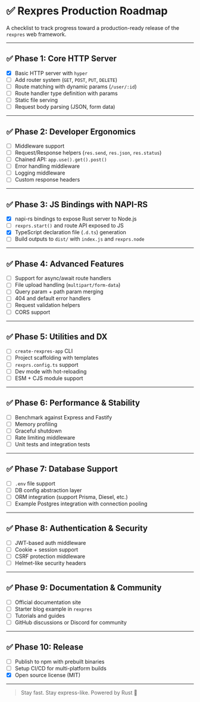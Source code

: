 # ✅ Rexpres Production Roadmap

A checklist to track progress toward a production-ready release of the `rexpres` web framework.

---

## ✅ Phase 1: Core HTTP Server
- [x] Basic HTTP server with `hyper`
- [ ] Add router system (`GET`, `POST`, `PUT`, `DELETE`)
- [ ] Route matching with dynamic params (`/user/:id`)
- [ ] Route handler type definition with params
- [ ] Static file serving
- [ ] Request body parsing (JSON, form data)

---

## ✅ Phase 2: Developer Ergonomics
- [ ] Middleware support
- [ ] Request/Response helpers (`res.send`, `res.json`, `res.status`)
- [ ] Chained API: `app.use().get().post()`
- [ ] Error handling middleware
- [ ] Logging middleware
- [ ] Custom response headers

---

## ✅ Phase 3: JS Bindings with NAPI-RS
- [x] napi-rs bindings to expose Rust server to Node.js
- [ ] `rexprs.start()` and route API exposed to JS
- [x] TypeScript declaration file (`.d.ts`) generation
- [ ] Build outputs to `dist/` with `index.js` and `rexprs.node`

---

## ✅ Phase 4: Advanced Features
- [ ] Support for async/await route handlers
- [ ] File upload handling (`multipart/form-data`)
- [ ] Query param + path param merging
- [ ] 404 and default error handlers
- [ ] Request validation helpers
- [ ] CORS support

---

## ✅ Phase 5: Utilities and DX
- [ ] `create-rexpres-app` CLI
- [ ] Project scaffolding with templates
- [ ] `rexprs.config.ts` support
- [ ] Dev mode with hot-reloading
- [ ] ESM + CJS module support

---

## ✅ Phase 6: Performance & Stability
- [ ] Benchmark against Express and Fastify
- [ ] Memory profiling
- [ ] Graceful shutdown
- [ ] Rate limiting middleware
- [ ] Unit tests and integration tests

---

## ✅ Phase 7: Database Support
- [ ] `.env` file support
- [ ] DB config abstraction layer
- [ ] ORM integration (support Prisma, Diesel, etc.)
- [ ] Example Postgres integration with connection pooling

---

## ✅ Phase 8: Authentication & Security
- [ ] JWT-based auth middleware
- [ ] Cookie + session support
- [ ] CSRF protection middleware
- [ ] Helmet-like security headers

---

## ✅ Phase 9: Documentation & Community
- [ ] Official documentation site
- [ ] Starter blog example in `rexpres`
- [ ] Tutorials and guides
- [ ] GitHub discussions or Discord for community

---

## ✅ Phase 10: Release
- [ ] Publish to npm with prebuilt binaries
- [ ] Setup CI/CD for multi-platform builds
- [x] Open source license (MIT)

---

> Stay fast. Stay express-like. Powered by Rust 🚀
